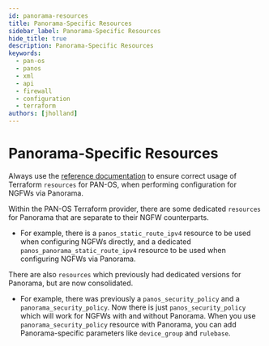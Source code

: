 ```yaml
---
id: panorama-resources
title: Panorama-Specific Resources
sidebar_label: Panorama-Specific Resources
hide_title: true
description: Panorama-Specific Resources
keywords:
  - pan-os
  - panos
  - xml
  - api
  - firewall
  - configuration
  - terraform
authors: [jholland]
---
```


# Panorama-Specific Resources

Always use the [reference documentation](https://registry.terraform.io/providers/PaloAltoNetworks/panos/latest/docs) to ensure correct usage of Terraform `resources` for PAN-OS, when performing configuration for NGFWs via Panorama.

Within the PAN-OS Terraform provider, there are some dedicated `resources` for Panorama that are separate to their NGFW counterparts.

- For example, there is a `panos_static_route_ipv4` resource to be used when configuring NGFWs directly, and a dedicated `panos_panorama_static_route_ipv4` resource to be used when configuring NGFWs via Panorama.

There are also `resources` which previously had dedicated versions for Panorama, but are now consolidated.

- For example, there was previously a `panos_security_policy` and a `panorama_security_policy`. Now there is just `panos_security_policy` which will work for NGFWs with and without Panorama. When you use `panorama_security_policy` resource with Panorama, you can add Panorama-specific parameters like `device_group` and `rulebase`.
